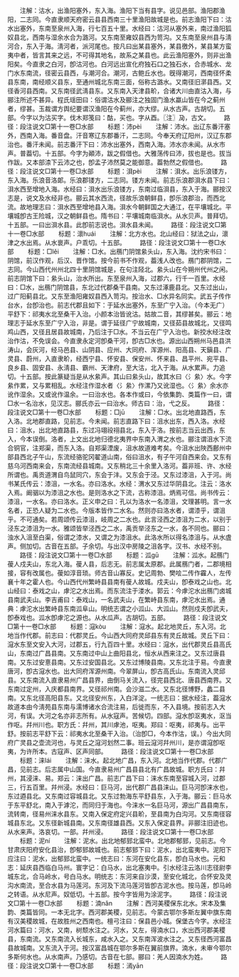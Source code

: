 <!-- { "loadSidebar": true } -->
　　注解：沽水，出渔阳塞外，东入海。渔阳下当有县字。说见邑部。渔阳郡渔阳，二志同。今直隶顺天府密云县县西南三十里渔阳故城是也。前志渔阳下曰：沽水出塞外，东南至泉州入海，行七百五十里。水经曰：沽河从塞外来，南过渔阳狐奴县北，西南与湿余水合为潞河。又东南至雍奴县西为笥沟。又东南至泉州县与淸河合，东入于海。淸河者，派河尾也。按凡曰出某县塞外，某县徼外，某县某方蛮夷中者，皆言其来之远，不可得其地名，故系之某县也。此云渔阳塞外，则非出渔阳矣。今直隶之白河，卽沽河也。白河远出宣化府独石口之独石水，合赤城水、龙门水东南流，径密云县西，与潮河合。潮河，古鲍丘水也。旣得潮河，西南径怀柔县东南，南经顺义县东，至通州城北东南三面，俗称古潞水。又南径旧漷县西。又径香河县西南。又东南径武淸县东。又东南入天津县畍，合诸大川由直沽入海，与郦注所述不甚异。程氏瑶田曰：俗谓沽水及郦注之独固门渔水蠃山皆在今之蓟州者，缪甚。玉裁谓方舆纪要谓汉渔阳在今蓟州，亦大缪。从水古声。古胡切。五部。今字以为沽买字。伐木郑笺曰：酤，买也。字从酉。〖注〗夃，古文。
　　路径：段注说文□第十一卷□水部
　　标题：沛pèi
　　注解：沛水。出辽东番汗塞外，西南入海。番音盘。汗音寒辽东郡番汗，二志同。今奉天府辽阳州，汉辽东郡治也。番汗未闻。前志番汗下曰：沛水出塞外，西南入海。沛水亦未闻。从水巿声。普葢切。十五部。今字为顚沛，跋之假借也。大雅荡传曰沛，拔也是也。拔当作跋。又本部渿下云沛之也，卽孟子沛然莫之能御意。葢勃然之假借也。
　　路径：段注说文□第十一卷□水部
　　标题：浿pèi
　　注解：浿水。出乐浪镂方，东入海。乐浪音洛郞。乐浪郡镂方，二志同。镂方未闻。前志乐浪郡浿水县下曰：浿水西至增地入海。水经曰：浿水出乐浪镂方，东南过临浿县，东入于海。郦按汉志是，说文及水经非也。郦云其水西流，径故乐浪朝鲜县，卽乐浪郡治，而西北流。故地理志曰：浿水西至增地县入海。浿水今朝鲜国之大通江，在平壤城北。平壤城卽古王险城，汉之朝鲜县也。隋书曰：平壤城南临浿水。从水贝声。普拜切。十五部。一曰出浿水县。此卽前志说也。浿水县未闻。
　　路径：段注说文□第十一卷□水部
　　标题：瀤huái
　　注解：北方水也。北山经曰：狱法之山，瀤津之水出焉。从水褱声。户乖切。十五部。
　　路径：段注说文□第十一卷□水部
　　标题：□lěi
　　注解：□水。出鴈门阴馆絫头山，东入海。沈约宋书曰：阴馆，前汉作观，后汉、晋作馆。按今前书不作观，葢浅人改也。鴈门郡阴馆，二志同。今山西代州州北四十里阴馆城是，在句注陉北。絫头山在今朔州代州之闲。前志阴馆下曰：絫头山，治水所出。东至泉州入海，过郡六，行千一百里。水经曰：□水，出鴈门阴馆县，东北过代郡桑干县南。又东过涿鹿县北。又东过出山，过广阳蓟县北。又东至渔阳雍奴县西入笥沟。按治水、□水异名同实。武五子传作台水，台卽治也。前志代郡且如下：于延水出塞外，东至广宁入治。（今本无广）平舒下：祁夷水北至桑干入治。小颜本治皆讹沽。姑故二音，其缪甚矣。郦云：地理志于延水东至广宁入治，非是。谓于延径广宁故城南，又径茹县故城北，又径鸣鸡山西，又径且居县故城南，乃后注于□水。不当云在广宁入治也。新挍水经注改治作沽，不免误会。今直隶永定河卽桑干河，卽古□水也。源出山西朔州马邑县洪涛山，会灰河，经马邑县、山阴县、应州、大同府、浑源州、阳高县、天鎭县、广灵县、蔚州，入直隶畍，经西宁县、怀安县、保安州、怀来县、昌平州、宛平县、良乡县、固安县、永淸县、霸州、天津府，至大沽，北入于海。从水累声。力追切。十五部。按此篆疑当是从水絫声。其山曰絫头山，故其水曰〈氵絫〉水。今字絫作累，又与累相乱。水经注作湿水者〈氵絫〉作漯乃又讹湿也。〈氵絫〉余水亦讹作湿余。又或讹作温余。一曰治水也。各本作或曰，今依集韵、类篇作一曰，谓□水一名治水，见汉志。郦氏亦云一曰治水。师古曰：治，弋之反。
　　路径：段注说文□第十一卷□水部
　　标题：□jū
　　注解：□水。出北地直路西，东入洛。北地郡直路，见前志。今未闻。前志直路下曰：沮水出东，西入洛。水经曰：沮水，出北地直路县，东过冯翊祋祤县北，东入于洛。按前志当云出西，东入，今本误倒。洛者，上文出北地归德北夷界中东南入渭之水也。郦注谓沮水下流合铜官，注郑渠，而东入洛。自郑渠湮废，沮水故道难考矣。今沮水出陜西鄜州中部县西北子午山，东流经骆驼冈翟道山南，俗曰沮水，有子午河自西来会。又东有慈乌河西南来会，东南流经县城南。又东稍北三十余里入洛河。葢非班、许、水经所谓也。禹贡道渭自鸟鼠同穴，东会于沣。又东会于泾。又东过漆沮，入于河。尚书某氏传云：漆沮，一水名。亦曰洛水。水经：渭水又东过华阴县北。注云：洛水入焉。阚骃以为漆沮之水也。是则洛水之下流，古称漆沮。炳焉可信。尚书传云：漆沮，一水名。亦曰洛水。正义申之曰：孔以为洛水一名漆沮，文理甚明。言一水名者，正恐人疑为二水也。今版本皆作二水名。然则亦曰洛水者，谓漆乎，谓沮乎。不可通矣。若周颂传云漆沮，岐周之二水也。此言泾西之漆沮为二水，以别于泾东之漆沮为一水。雅颂皆举泾西之二水，禹贡举泾东之一水，各不同也。郦曰：浊水入沮至白渠，俗谓之漆水，又谓之为漆沮水。此洛水所以得名漆沮与。从水虘声。侧加切。古音在五部。子余切。与出汉中房陵之沮各字。汉书、水经不别。
　　路径：段注说文□第十一卷□水部
　　标题：泒ɡū
　　注解：泒水。起鴈门葰人戍夫山，东北入海。葰人县，后志无。前志属太原郡。此属鴈门者，二郡境相接，容有改属也。葰如淳音琐。师古音山寡反。史记周勃、樊哙二传作靃人，左传襄十年之霍人也。今山西代州繁峙县县南有葰人故城。戍夫山，卽泰戏之山也。北山经曰：泰戏之山，虖沱之水出焉。而东流注于溇水。郭云：今虖沱水出鴈门卤城县南武夫山。李吉甫曰：泰戏山，一名武夫山，在繁峙县东南，虖沱水出焉。通典：虖沱水出繁峙县东南泒阜山。明统志谓之小泒山、大泒山。然则戍夫卽武夫，卽泰戏也。泒水卽虖沱之源也。从水瓜声。古胡切。五部。
　　路径：段注说文□第十一卷□水部
　　标题：滱kòu
　　注解：滱水。起北地灵丘，东入河。北地当作代郡。前志曰：代郡灵丘。今山西大同府灵邱县东有灵丘故城。灵丘下曰：滱水东至文安入大河，过郡五，行九百四十里。水经曰：滱水，出代郡灵丘县高氏山，东南过广昌县南。又东南过中山上曲阳县北，恒水从西来注之。又东过唐县南。又东过安憙县南。又东过安国县北。又东过博陵县南。又东北注于易。今直隶唐河，卽古滱水也。出大同府浑源州南。今翠屏山，卽古高氏山。东南流入灵邱县。又东南流入直隶易州广昌县界，由倒马关流入，径完县西北、唐县西南界。又东南过定州，入庆都县南界。又径祁州南。会沙滋二水。又东北径博野，蠡二县南。又东北径高阳县东。又北径安州东，入白洋淀。一统志曰：据水经注，葢滱水故道本由今淸苑县东南与濡博诸水合流注易，后徙而东，不入县境。按前志入大河，有误。大河之名亦非志所有。从水寇声。苦候切。四部。滱水卽沤夷水，沤当作呕。幷州川也。职方氏：幷州，其川虖池，呕夷。郑曰：呕夷，祁夷与。出平舒。按前志平舒下云：祁夷水北至桑干入治。（治卽□，今本作沽，误。）今出大同府广灵县之壶流河也，与灵丘之滱河划然二事。班云滱河幷州川，是亦谓滱卽呕夷，为许所本。古寇声、区声同部。
　　路径：段注说文□第十一卷□水部
　　标题：涞lái
　　注解：涞水。起北地广昌，东入河。北地当作代郡。代郡广昌，见前志。后志属中山国。今直隶易州广昌县县北有广昌故城。职方氏曰：幷州，其浸涞、易。郑云：涞出广昌。前志广昌下曰：涞水东南至容城入河，过郡三，行五百里。幷州浸。水经曰：巨马河，出代郡广昌县涞山。巨马河卽涞水也，东过逎县北。又东南过容城县北。又东过勃海东平舒县东，入于海。郦云：巨马水于东平舒北，南入于滹沱，而同归于海也。今涞水一名巨马河，源出广昌县南东，流转南，径易州涞水县东。又南入保定府定兴县畍，至县南为白沟河。又东南径容城县东北。又东径新城县南。又东南径雄县西。又东入保定县界。非郦注旧迹也。从水来声。洛哀切。一部。幷州浸。
　　路径：段注说文□第十一卷□水部
　　标题：泥ní
　　注解：泥水。出北地郁郅北蛮中。北地郡郁郅，见前志。今甘肃庆阳府安化县治，卽郁郅故城也。前志郁郅下曰：泥水，出北蛮夷中。泥阳下应注曰：泥水，出郁郅北蛮中。一统志曰：东河在安化县东，卽白马水也。元和志：延庆县西临白马州。寰字记：白马水，出北塞夷中。引水经注云洛川志径尉李城东北，合马岭水，号白马水。明统志：东河来自沙漠，至安化城北，合怀安及灵沟水南流，至合水县为马莲河。东河及下流马莲河皆卽古泥水也。按马莲，卽马岭之转语。从水尼声。奴低切。十五部。按今字皆用为涂泥字。
　　路径：段注说文□第十一卷□水部
　　标题：湳nǎn
　　注解：西河美稷保东北水。宋本及集韵、类篇皆同。一本无北字。西河郡美稷，见前志。今蒙古鄂尔多斯左翼中旗东南有汉美稷故城，在故胜州之西南也。檀弓注曰：保县邑小城。保堡古今字。水经注河水篇曰：河水，又南，树颓水注之。河水，又左，得湳水口，水出西河郡美稷县，东南流。又东南流入长城东，咸水入之。又东南浑波水注之。又东径西河富昌县故城南。又东流入于河。按汉富昌城在鄂尔多斯在翼前旗界。湳水，未审今鄂尔多斯何水也。从水南声。乃感切。古音在七部。郦曰：羌人因湳水为姓。
　　路径：段注说文□第十一卷□水部
　　标题：漹yān

